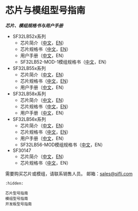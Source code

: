 # 芯片与模组型号指南

***芯片、模组规格书与用户手册***

[中文规格书55x]: https://webfile.lovemcu.cn/file/silicon/DS0001-SF32LB55x-%E8%8A%AF%E7%89%87%E6%8A%80%E6%9C%AF%E8%A7%84%E6%A0%BC%E4%B9%A6%20V1p6.pdf
[英文规格书55x]: https://webfile.lovemcu.cn/file/silicon/DS0001-SF32LB55x-Datasheet%20V1p6.pdf
[中文简介55x]: https://webfile.lovemcu.cn/file/silicon/PB0001-SF32LB55x-%E4%BA%A7%E5%93%81%E7%AE%80%E4%BB%8B%20V1p3.pdf
[英文简介55x]: https://webfile.lovemcu.cn/file/silicon/PB0001-SF32LB55x-Product%20Brief%20V1p3.pdf
[中文用户手册55x]: https://webfile.lovemcu.cn/file/user%20manual/UM5501-SF32LB55x-%E7%94%A8%E6%88%B7%E6%89%8B%E5%86%8C%20V0p3.pdf
[英文用户手册55x]: https://webfile.lovemcu.cn/file/silicon/PB0001-SF32LB55x-Product%20Brief%20V1p3.pdf


[中文规格书58x]: https://webfile.lovemcu.cn/file/silicon/DS0058-SF32LB58x-%E8%8A%AF%E7%89%87%E6%8A%80%E6%9C%AF%E8%A7%84%E6%A0%BC%E4%B9%A6%20V1p6.pdf
[英文规格书58x]: https://webfile.lovemcu.cn/file/silicon/DS0058-SF32LB58x-Datasheet%20V1p6.pdf
[中文简介58x]: https://webfile.lovemcu.cn/file/silicon/PB0058-SF32LB58x-%E4%BA%A7%E5%93%81%E7%AE%80%E4%BB%8B%20V0p7.pdf
[英文简介58x]: https://webfile.lovemcu.cn/file/silicon/PB0058-SF32LB58x-Product%20Brief%20V0p7.pdf
[中文用户手册58x]: https://webfile.lovemcu.cn/file/user%20manual/UM5801-SF32LB58x-%E7%94%A8%E6%88%B7%E6%89%8B%E5%86%8C%20V0p3.pdf
[英文用户手册58x]: https://webfile.lovemcu.cn/file/silicon/PB0058-SF32LB58x-Product%20Brief%20V1p3.pdf


[中文规格书56x]: https://webfile.lovemcu.cn/file/silicon/DS0056-SF32LB56x-%E8%8A%AF%E7%89%87%E6%8A%80%E6%9C%AF%E8%A7%84%E6%A0%BC%E4%B9%A6%20V1p9.pdf
[英文规格书56x]: https://webfile.lovemcu.cn/file/silicon/DS0056-SF32LB56x-Datasheet%20V1p8.pdf
[中文简介56x]: https://webfile.lovemcu.cn/file/silicon/PB0056-SF32LB56x-%E4%BA%A7%E5%93%81%E7%AE%80%E4%BB%8B%20V1p1.pdf
[英文简介56x]: https://webfile.lovemcu.cn/file/silicon/PB0056-SF32LB56x-Product%20Brief%20V1p1.pdf
[中文用户手册56x]: https://webfile.lovemcu.cn/file/user%20manual/UM5601-SF32LB56x-%E7%94%A8%E6%88%B7%E6%89%8B%E5%86%8C%20V0p9.pdf
[英文用户手册56x]: https://webfile.lovemcu.cn/file/silicon/UM0056-SF32LB56x-%E7%94%A8%E6%88%B7%E6%89%8B%E5%86%8C%20V0p6.pdf


[中文规格书52x]: https://webfile.lovemcu.cn/file/user%20manual/DS5201-SF32LB52x-%E8%8A%AF%E7%89%87%E6%8A%80%E6%9C%AF%E8%A7%84%E6%A0%BC%E4%B9%A6%20V2p5.pdf
[英文规格书52x]: https://webfile.lovemcu.cn/file/user%20manual/DS5201-SF32LB52x-Datasheet%20V2p5.pdf
[中文简介52x]: https://webfile.lovemcu.cn/file/user%20manual/PB5201-SF32LB52x-%E4%BA%A7%E5%93%81%E7%AE%80%E4%BB%8B.pdf
[英文简介52x]: https://webfile.lovemcu.cn/file/silicon/PB0052-SF32LB52x-Product%20Brief%20V0p9.pdf
[中文用户手册52x]: https://webfile.lovemcu.cn/file/user%20manual/UM5201-SF32LB52x-%E7%94%A8%E6%88%B7%E6%89%8B%E5%86%8C%20V0p81.pdf
[英文用户手册52x]: https://webfile.lovemcu.cn/file/user%20manual/PB5201-SF32LB52x-Product%20Brief.pdf

[中文规格书30147]: https://webfile.lovemcu.cn/file/silicon/DS0002-SF30147-%E8%8A%AF%E7%89%87%E6%8A%80%E6%9C%AF%E8%A7%84%E6%A0%BC%E4%B9%A6%20V0p6.pdf
[英文规格书30147]: https://webfile.lovemcu.cn/file/silicon/DS0002-SF30147-Datasheet%20V0p6.pdf
[中文简介30147]: https://webfile.lovemcu.cn/file/silicon/PB0002-SF30147-%E4%BA%A7%E5%93%81%E7%AE%80%E4%BB%8B%20V0p9.pdf
[英文简介30147]: https://webfile.lovemcu.cn/file/silicon/PB0002-SF30147-Product%20Brief%20V0p9.pdf


[中文规格书52-MOD-1]: https://webfile.lovemcu.cn/file/silicon/DS5203-SF32LB52-MOD-1%E6%8A%80%E6%9C%AF%E8%A7%84%E6%A0%BC%E4%B9%A6%20V0p1.pdf

[中文规格书56-MOD]: https://webfile.lovemcu.cn/file/silicon/DS5602-SF32LB56-MOD%E6%8A%80%E6%9C%AF%E8%A7%84%E6%A0%BC%E4%B9%A6%20V0p1.pdf


* SF32LB52x系列
    * 芯片简介（[中文][中文简介52x]，[EN][英文简介52x]）
    * 芯片规格书（[中文][中文规格书52x]，[EN][英文规格书52x]）
    * 用户手册（[中文][中文用户手册52x]，EN）
    * SF32LB52-MOD-1模组规格书（[中文][中文规格书52-MOD-1]，EN）
* SF32LB55x系列
    * 芯片简介（[中文][中文简介55x]，[EN][英文简介55x]）
    * 芯片规格书（[中文][中文规格书55x]，[EN][英文规格书55x]）
    * 用户手册（[中文][中文用户手册55x]，EN）
* SF32LB58x系列
    * 芯片简介（[中文][中文简介58x]，[EN][英文简介58x]）
    * 芯片规格书（[中文][中文规格书58x]，[EN][英文规格书58x]）
    * 用户手册（[中文][中文用户手册58x]，EN）
* SF32LB56x系列
    * 芯片简介（[中文][中文简介56x]，[EN][英文简介56x]）
    * 芯片规格书（[中文][中文规格书56x]，[EN][英文规格书56x]）
    * 用户手册（[中文][中文用户手册56x]，EN）
    * SF32LB56-MOD模组规格书（[中文][中文规格书56-MOD]，EN）
* SF30147
    * 芯片简介（[中文][中文简介30147]，[EN][英文简介30147]）
    * 芯片规格书（[中文][中文规格书30147]，EN）


需要购买芯片或模组，请联系销售人员。
邮箱：sales@sifli.com


```{toctree}
:hidden:

芯片型号指南
模组型号指南
开发板型号指南

```
